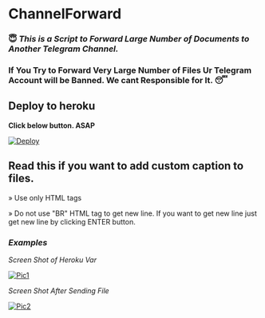 # ChannelForward
### 😇 <i>This is a Script to Forward Large Number of Documents to Another Telegram Channel.</i>
### If You Try to Forward Very Large Number of Files Ur Telegram Account will be Banned. We cant Responsible for It. 😴

## Deploy to heroku

<b>Click below button. ASAP</b>

[![Deploy](https://www.herokucdn.com/deploy/button.svg)](https://heroku.com/deploy)

## Read this if you want to add custom caption to files.

» Use only HTML tags

» Do not use "BR" HTML tag to get new line. If you want to get new line just get new line by clicking ENTER button.

### <i>Examples</i>

<i>Screen Shot of Heroku Var</i>

[![Pic1](https://telegra.ph/file/d696aa4fdf938624eb7bf.png)](https://github.com/Anjana-Ma/ChannelForward#examples)

<i>Screen Shot After Sending File</i>

[![Pic2](https://telegra.ph/file/54ff54f80e8819a20d59a.png)](https://github.com/Anjana-Ma/ChannelForward#examples)
